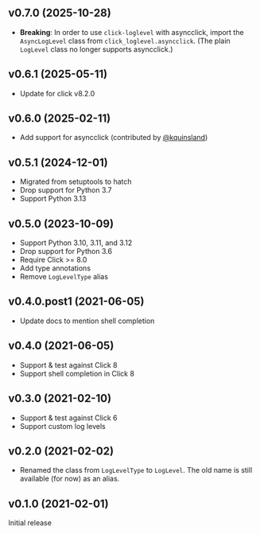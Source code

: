 v0.7.0 (2025-10-28)
-------------------
- **Breaking**: In order to use `click-loglevel` with asyncclick, import the
  `AsyncLogLevel` class from `click_loglevel.asyncclick`.  (The plain
  `LogLevel` class no longer supports asyncclick.)

v0.6.1 (2025-05-11)
-------------------
- Update for click v8.2.0

v0.6.0 (2025-02-11)
-------------------
- Add support for asyncclick (contributed by
  [@kquinsland](https://github.com/kquinsland))

v0.5.1 (2024-12-01)
-------------------
- Migrated from setuptools to hatch
- Drop support for Python 3.7
- Support Python 3.13

v0.5.0 (2023-10-09)
-------------------
- Support Python 3.10, 3.11, and 3.12
- Drop support for Python 3.6
- Require Click >= 8.0
- Add type annotations
- Remove `LogLevelType` alias

v0.4.0.post1 (2021-06-05)
-------------------------
- Update docs to mention shell completion

v0.4.0 (2021-06-05)
-------------------
- Support & test against Click 8
- Support shell completion in Click 8

v0.3.0 (2021-02-10)
-------------------
- Support & test against Click 6
- Support custom log levels

v0.2.0 (2021-02-02)
-------------------
- Renamed the class from `LogLevelType` to `LogLevel`.  The old name is still
  available (for now) as an alias.

v0.1.0 (2021-02-01)
-------------------
Initial release
